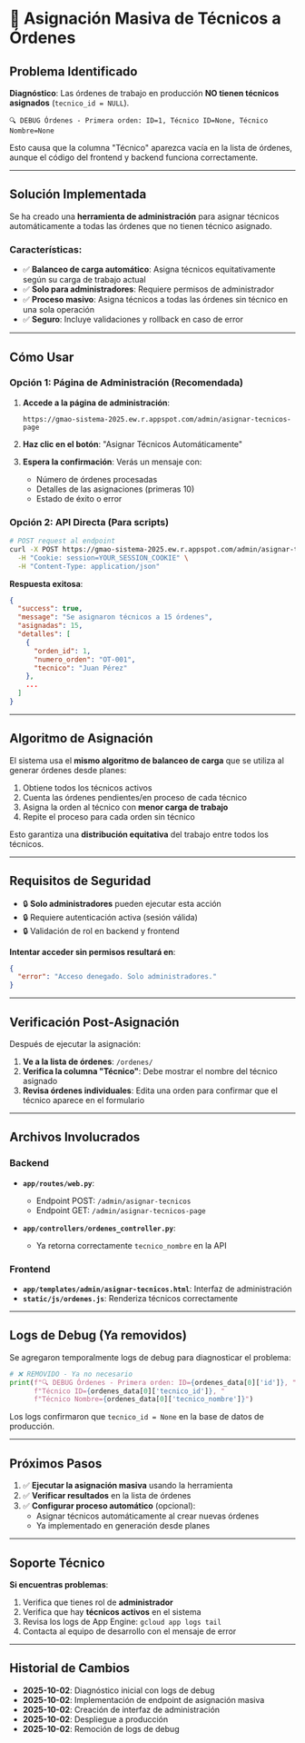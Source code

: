 # 🔧 Asignación Masiva de Técnicos a Órdenes

## Problema Identificado

**Diagnóstico**: Las órdenes de trabajo en producción **NO tienen técnicos asignados** (`tecnico_id = NULL`).

```
🔍 DEBUG Órdenes - Primera orden: ID=1, Técnico ID=None, Técnico Nombre=None
```

Esto causa que la columna "Técnico" aparezca vacía en la lista de órdenes, aunque el código del frontend y backend funciona correctamente.

---

## Solución Implementada

Se ha creado una **herramienta de administración** para asignar técnicos automáticamente a todas las órdenes que no tienen técnico asignado.

### Características:

- ✅ **Balanceo de carga automático**: Asigna técnicos equitativamente según su carga de trabajo actual
- ✅ **Solo para administradores**: Requiere permisos de administrador
- ✅ **Proceso masivo**: Asigna técnicos a todas las órdenes sin técnico en una sola operación
- ✅ **Seguro**: Incluye validaciones y rollback en caso de error

---

## Cómo Usar

### Opción 1: Página de Administración (Recomendada)

1. **Accede a la página de administración**:
   ```
   https://gmao-sistema-2025.ew.r.appspot.com/admin/asignar-tecnicos-page
   ```

2. **Haz clic en el botón**: "Asignar Técnicos Automáticamente"

3. **Espera la confirmación**: Verás un mensaje con:
   - Número de órdenes procesadas
   - Detalles de las asignaciones (primeras 10)
   - Estado de éxito o error

### Opción 2: API Directa (Para scripts)

```bash
# POST request al endpoint
curl -X POST https://gmao-sistema-2025.ew.r.appspot.com/admin/asignar-tecnicos \
  -H "Cookie: session=YOUR_SESSION_COOKIE" \
  -H "Content-Type: application/json"
```

**Respuesta exitosa**:
```json
{
  "success": true,
  "message": "Se asignaron técnicos a 15 órdenes",
  "asignadas": 15,
  "detalles": [
    {
      "orden_id": 1,
      "numero_orden": "OT-001",
      "tecnico": "Juan Pérez"
    },
    ...
  ]
}
```

---

## Algoritmo de Asignación

El sistema usa el **mismo algoritmo de balanceo de carga** que se utiliza al generar órdenes desde planes:

1. Obtiene todos los técnicos activos
2. Cuenta las órdenes pendientes/en proceso de cada técnico
3. Asigna la orden al técnico con **menor carga de trabajo**
4. Repite el proceso para cada orden sin técnico

Esto garantiza una **distribución equitativa** del trabajo entre todos los técnicos.

---

## Requisitos de Seguridad

- 🔒 **Solo administradores** pueden ejecutar esta acción
- 🔒 Requiere autenticación activa (sesión válida)
- 🔒 Validación de rol en backend y frontend

**Intentar acceder sin permisos resultará en**:
```json
{
  "error": "Acceso denegado. Solo administradores."
}
```

---

## Verificación Post-Asignación

Después de ejecutar la asignación:

1. **Ve a la lista de órdenes**: `/ordenes/`
2. **Verifica la columna "Técnico"**: Debe mostrar el nombre del técnico asignado
3. **Revisa órdenes individuales**: Edita una orden para confirmar que el técnico aparece en el formulario

---

## Archivos Involucrados

### Backend

- **`app/routes/web.py`**:
  - Endpoint POST: `/admin/asignar-tecnicos`
  - Endpoint GET: `/admin/asignar-tecnicos-page`

- **`app/controllers/ordenes_controller.py`**:
  - Ya retorna correctamente `tecnico_nombre` en la API

### Frontend

- **`app/templates/admin/asignar-tecnicos.html`**: Interfaz de administración
- **`static/js/ordenes.js`**: Renderiza técnicos correctamente

---

## Logs de Debug (Ya removidos)

Se agregaron temporalmente logs de debug para diagnosticar el problema:

```python
# ❌ REMOVIDO - Ya no necesario
print(f"🔍 DEBUG Órdenes - Primera orden: ID={ordenes_data[0]['id']}, "
      f"Técnico ID={ordenes_data[0]['tecnico_id']}, "
      f"Técnico Nombre={ordenes_data[0]['tecnico_nombre']}")
```

Los logs confirmaron que `tecnico_id = None` en la base de datos de producción.

---

## Próximos Pasos

1. ✅ **Ejecutar la asignación masiva** usando la herramienta
2. ✅ **Verificar resultados** en la lista de órdenes
3. ✅ **Configurar proceso automático** (opcional): 
   - Asignar técnicos automáticamente al crear nuevas órdenes
   - Ya implementado en generación desde planes

---

## Soporte Técnico

**Si encuentras problemas**:

1. Verifica que tienes rol de **administrador**
2. Verifica que hay **técnicos activos** en el sistema
3. Revisa los logs de App Engine: `gcloud app logs tail`
4. Contacta al equipo de desarrollo con el mensaje de error

---

## Historial de Cambios

- **2025-10-02**: Diagnóstico inicial con logs de debug
- **2025-10-02**: Implementación de endpoint de asignación masiva
- **2025-10-02**: Creación de interfaz de administración
- **2025-10-02**: Despliegue a producción
- **2025-10-02**: Remoción de logs de debug
